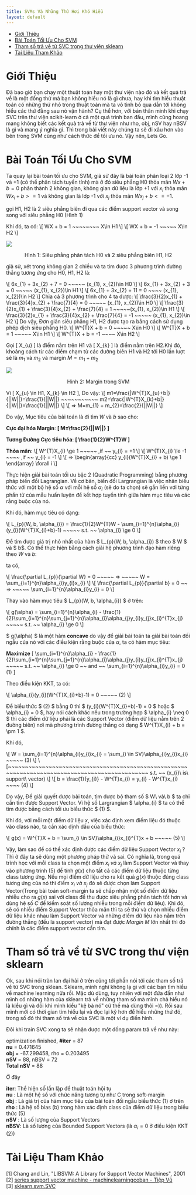 ```yaml
---
title: SVMs Và Những Thứ Hơi Khó Hiểu
layout: default
---
```


<style>
.singleImg {
    display: block;
    margin-left: auto;
    margin-right: auto;
}
.textSingleImg {
    text-align: center;
}
</style>


<!-- @import "[TOC]" {cmd="toc" depthFrom=1 depthTo=6 orderedList=false} -->

<!-- code_chunk_output -->

- [Giới Thiệu](#giới-thiệu)
- [Bài Toán Tối Ưu Cho SVM](#bài-toán-tối-ưu-cho-svm)
- [Tham số trả về từ SVC trong thư viện sklearn](#tham-số-trả-về-từ-svc-trong-thư-viện-sklearn)
- [Tài Liệu Tham Khảo](#tài-liệu-tham-khảo)

<!-- /code_chunk_output -->


# Giới Thiệu
Đã bao giờ bạn chạy một thuật toán hay một thư viện nào đó và kết quả trả về là một đống thứ mà bạn không hiểu nó là gì chưa, hay khi tìm hiểu thuật toán có những thứ nhỏ trong thuật toán mà ta vô tình bỏ qua dẫn tới không hiểu các thứ đằng sau nó vận hành? Cụ thể hơn, với bản thân mình khi chạy SVC trên thư viện scikit-learn ở cả một quá trình ban đầu, mình cũng hoang mang không biết các kết quả trả về từ thư viện như rho, obj, nSV hay nBSV là gì và mang ý nghĩa gì. Thì trong bài viết này chúng ta sẽ đi xâu hơn vào bên trong SVM cũng như cách thức để tối ưu nó. Vậy nên, Lets Go.

# Bài Toán Tối Ưu Cho SVM

Ta quay lại bài toán tối ưu cho SVM, giả sử đây là bài toán phân loại 2 lớp -1 và +1 (có thể phân tách tuyến tính) mà ở đó siêu phẳng H0 thỏa mãn $Wx + b = 0$ phân thành 2 không gian, không gian dữ liệu là lớp +1 với $x_{i}$ thỏa mãn $Wx_{i} + b >= 1$ và không gian là lớp -1 với $x_{j}$ thỏa mãn $Wx_{j} + b <= -1$.

gọi H1, H2 là 2 siêu phẳng biên đi qua các điểm support vector và song song với siêu phẳng H0 (Hình 1)

Khi đó, ta có:
\\[ WX + b = 1 ~~~~~~~~ X\in H1 \\]
\\[ WX + b = -1 ~~~~~ X\in H2 \\]

<img class="singleImg" src="/Assets/Pictures/Svm/13.png">
<p class="textSingleImg">Hình 1: Siêu phẳng phân tách H0 và 2 siêu phẳng biên H1, H2 </p>

giả sử, xét trong không gian 2 chiều và ta tìm được 3 phương trình đường thẳng tương ứng cho H0, H1, H2 là:

\\[ 6x_{1} + 3x_{2} + 7 = 0 ~~~~~ (x_{1}, x_{2})\in H0 \\]
\\[ 6x_{1} + 3x_{2} + 3 = 0 ~~~~~ (x_{1}, x_{2})\in H1 \\]
\\[ 6x_{1} + 3x_{2} + 11 = 0 ~~~~ (x_{1}, x_{2})\in H2 \\]
Chia cả 3 phương trình cho 4 ta được:
\\[ \frac{3}{2}x_{1} + \frac{3}{4}x_{2} + \frac{7}{4} = 0 ~~~~~ (x_{1}, x_{2})\in H0 \\]
\\[ \frac{3}{2}x_{1} + \frac{3}{4}x_{2} + \frac{7}{4} = 1 ~~~~~(x_{1}, x_{2})\in H1 \\]
\\[ \frac{3}{2}x_{1} + \frac{3}{4}x_{2} + \frac{7}{4} = -1 ~~~~~ (x_{1}, x_{2})\in H2   \\]
Do vậy, Đơn giản siêu phẳng H1, H2 được tạo ra bằng cách sử dụng phép dịch siêu phẳng H0.
\\[  W^{T}X + b = 0 ~~~~~ X\in H0 \\]
\\[ W^{T}X + b = 1 ~~~~~ X\in H1 \\]
\\[ W^{T}X + b = -1 ~~~~ X\in H2 \\]

Gọi \[ X_{u} \] là điểm nằm trên H1 và \[ X_{k} \] là điểm nằm trên H2.Khi đó, khoảng cách từ các điểm chạm từ các đường biên H1 và H2 tới H0 lần lượt sẽ là $m_{1}$ và $m_{2}$ và margin $M = m_{1} + m_{2}$

<img class="singleImg" src="/Assets/Pictures/Svm/15.png">
<p class="textSingleImg">Hình 2: Margin trong SVM</p>

Vì \[ X_{u} \in H1, X_{k} \in H2 \], Do vậy:
\\[  m1=\frac{|W^{T}X_{u}+b|}{||W||}=\frac{1}{||W||} ~~~~~~~~~~~ m2=\frac{|W^{T}X_{k}+b|}{||W||}=\frac{1}{||W||}  \\]
\\[ => M=m_{1} + m_{2}=\frac{2}{||W||} \\]

Do vậy, Mục tiêu của bài toán là đi tìm $W$ và $b$ sao cho:

**Cực đại hóa Margin**: **\[ M=\frac{2}{\|\|W\|\|} \]**

**Tương Đường Cực tiểu hóa**: **\[ \frac{1}{2}W^{T}W \]**

**Thỏa mãn**:
\\[ W^{T}X_{i} \ge 1 ~~~~~ ,if ~~ y_{i} = +1 \\]
\\[ W^{T}X_{i} \le -1 ~~~~ ,if ~~ y_{i} = -1 \\]
\\[ => \begin{array}{cc} y_{i}(W^{T}X_{i} + b) \ge 1 \end{array} \forall i \\]

Thực hiện giải bài toán tối ưu bậc 2 (Quadratic Programming) bằng phương pháp biến đổi Lagrangian. Về cơ bản, biến đổi Largrangian là việc nhân biểu thức với một bộ hệ số $\alpha$ với mỗi hệ số $\alpha_{i}$ (sẽ do ta chọn) sẽ gắn liền với từng phần tử của mẫu huấn luyện để kết hợp tuyến tính giữa hàm mục tiêu và các rằng buộc của nó.

Khi đó, hàm mục tiêu có dạng:

\\[  L_{p}(W, b, \alpha_{i}) = \frac{1}{2}W^{T}W - \sum_{i=1}^{n}\alpha_{i}(y_{i}(W^{T}X_{i}+b)-1) ~~~~~ s.t. ~~ \alpha_{i} \ge 0  \\]

Để tìm được giá trị nhỏ nhất của hàm $ L_{p}(W, b, \alpha_{i}) $ theo $ W $ và $ b$. Có thể thực hiện bằng cách giải hệ phương trình đạo hàm riêng theo $W$ và $b$:

ta có,

\\[ \frac{\partial L_{p}}{\partial W} = 0 ~~~~~ => ~~~~~ W = \sum_{i=1}^{n}\alpha_{i}y_{i}x_{i} \\]
\\[ \frac{\partial L_{p}}{\partial b} = 0 ~~ => ~~~~~ \sum_{i=1}^{n}\alpha_{i}y_{i} = 0  \\]

Thay vào hàm mục tiêu $ L_{p}(W, b, \alpha_{i}) $ ở trên:

\\[ g(\alpha) = \sum_{i=1}^{n}\alpha_{i} - \frac{1}{2}\sum_{i=1}^{n}\sum_{j=1}^{n}\alpha_{i}\alpha_{j}y_{i}y_{j}x_{i}^{T}x_{j} ~~~~~ s.t. ~~ \alpha_{i} \ge 0  \\]

$ g(\alpha) $ là một hàm **concave** do vậy để giải bài toán ta giải bài toán đối ngẫu của nó với các điều kiện rằng buộc của $\alpha$, ta có hàm mục tiêu:

**Maximize** \[ \sum_{i=1}^{n}\alpha_{i} - \frac{1}{2}\sum_{i=1}^{n}\sum_{j=1}^{n}\alpha_{i}\alpha_{j}y_{i}y_{j}x_{i}^{T}x_{j} ~~~~~ s.t. ~~ \alpha_{i} \ge 0 ~~ and ~~ \sum_{i=1}^{n}\alpha_{i}y_{i} = 0 (1) \]

Theo điều kiện KKT, ta có:

\\[ \alpha_{i}(y_{i}(W^{T}X_{i}+b)-1) = 0 ~~~~~ (2) \\]

Để biểu thức $ (2) $ bằng 0 thì $ (y_{i}(W^{T}X_{i}+b)-1) = 0 $ hoặc $ \alpha_{i} = 0 $, hay nói cách khác nếu trong trường hợp $ \alpha_{i} \neq  0 $ thì các điểm dữ liệu phải là các Support Vector (điểm dữ liệu nằm trên 2 đường biên) nơi mà phương trình đường thẳng có dạng $ W^{T}X_{i} + b = \pm 1 $.

Khi đó,

\\[ W = \sum_{i=1}^{n}\alpha_{i}y_{i}x_{i} = \sum_{i \in SV}\alpha_{i}y_{i}x_{i} ~~~~~ (3) \\]
\\[~~~~~~~~~~~~~~~~~~~~~~~~~~~~~~~~~~~~~~~~~~~~~~~~~~~~~~~~~~~~~~~~~~~~~~~~~~~~~~~~~~~~~~~~~~~~~~~ s.t. ~~ (x_{i}\ is\ support\ vector)  \\]
\\[ b = \frac{1}{y_{i}} - W^{T}x_{i} = y_{i} - W^{T}x_{i} ~~~~ (4) \\]

Do vậy, Để giải quyết được bài toán, tìm được bộ tham số $ W\  và\ b $ ta chỉ cần tìm được Support Vector. Vì hệ số Largrangian $ \alpha_{i} $ ta có thể tìm được bằng cách tối ưu biểu thức $ (1) $.

Khi đó, với mỗi một điểm dữ liệu $x$, việc xác định xem điểm liệu đó thuộc vào class nào, ta cần xác định dấu của biểu thức:

\\[ g(x) = W^{T}X + b = \sum_{i \in SV}\alpha_{i}x_{i}^{T}x + b ~~~~~ (5) \\]

Vậy, làm sao để có thể xác định được các điểm dữ liệu Support Vector $x_{i}$ ? Thì ở đây ta sẽ dùng một phương pháp thử và sai. Có nghĩa là, trong quá trình học với mỗi class ta chọn một điểm $x_{i}\ và\ x_{j}$ làm Support Vector và thay vào phương trình $(5)$ để tính $g(x)$ cho tất cả các điểm dữ liệu thuộc từng class tương ứng. Nếu mọi điểm dữ liệu cho ra kết quả $g(x)$ thuộc đúng class tương ứng của nó thì điểm $x_{i}\ và\ x_{j}$ đó sẽ được chọn làm Support Vector(Trong bài toán soft-margin ta sẽ chấp nhận một số điểm dữ liệu nhiễu cho ra $g(x)$ sai với class để thu được siêu phẳng phân tách tốt hơn và dùng hệ số $C$ để kiểm soát số lượng nhiễu trong mỗi điểm dữ liệu). Khi đó, sẽ có nhiều điểm Support Vector thỏa mãn thì ta sẽ thử và chọn nhiều điểm dữ liệu khác nhau làm Support Vector và những điểm dữ liệu nào nằm trên đường thẳng (đều là support vector) mà đạt được $Margin\  M$ lớn nhất thì đó chính là các điểm support vector cần tìm.

# Tham số trả về từ SVC trong thư viện sklearn

Ok, sau khi nói tràn lan đại hải ở trên cũng tới phần nói tới các tham số trả về từ SVC trong sklean. Sklearn, mình nghĩ không lạ gì với các bạn tìm hiểu về machine learning nữa rồi. Mặc dù dùng, tuy nhiên với một đứa đần như mình có những hàm của sklearn trả về những tham số mà mình chả hiểu nó là kiểu gì và đôi khi mình kiểu "kệ bà nó" cứ thế mà dùng thôi =)). Rồi sau mình mới có thời gian tìm hiểu lại và đọc lại kỹ hơn để hiểu những thứ đó, trong số đó thì tham số trả về của SVC là một ví dụ điển hình.

Đôi khi train SVC xong ta sẽ nhận được một đống param trả về như này:

optimization finished, **#iter** = 87<br/>
**nu** = 0.471645<br/>
**obj** = -67.299458, rho = 0.203495<br/>
**nSV** = 88, nBSV = 72<br/>
**Total nSV** = 88<br/>

Ở đây

**iter**: Thể hiện số lần lặp để thuật toán hội tụ<br/>
**nu**  : Là một hệ số với chức năng tương tự như C trong soft-margin<br/>
**obj** : Là giá trị của hàm mục tiêu của bài toán đối ngẫu biểu thức (1) ở trên<br/>
**rho** : Là hệ số bias (b) trong hàm xác định class của điểm dữ liệu trong biểu thức (5)<br/>
**nSV** : Là số lượng của Support Vectors<br/>
**nBSV**: Là số lượng của Bounded Support Vectors (là $\alpha_{i}=0$ ở điều kiện KKT (2))<br/>

# Tài Liệu Tham Khảo
[1] Chang and Lin, "LIBSVM: A Library for Support Vector Machines", 2001<br/>
[2] [series support vector machine - machinelearningcoban - Tiệp Vũ](https://machinelearningcoban.com/2017/04/09/smv/#-gioi-thieu)<br/>
[3] [sklearn.svm.SVC](scikit-learn.org/stable/modules/generated/sklearn.svm.SVC.html)<br/>
